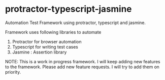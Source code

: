 # protractor-typescript-jasmine
Automation Test Framework using protractor, typescript and jasmine. 

Framework uses following libraries to automate
1. Protractor for browser automation
2. Typescript for writing test cases
3. Jasmine : Assertion library



NOTE: This is a work in progress framework. I will keep adding new features to the framework. Please add new feature requests. I will try to add them on priority.
